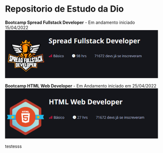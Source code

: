 # Repositorio de Estudo da Dio

**Bootcamp Spread Fullstack Developer** - Em andamento iniciado 15/04/2022
![alt text](Bootcamp%20Spread%20Fullstack%20Developer.png)

**Bootcamp HTML Web Developer** - Em Andamento iniciado em 25/04/2022
![alt text](Bootcamp%20HTML%20Web%20Developer.png)


testesss